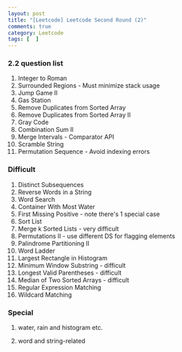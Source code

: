 ```yaml
---
layout: post
title: "[Leetcode] Leetcode Second Round (2)"
comments: true
category: Leetcode
tags: [  ]
---
```


### 2.2 question list

1. Integer to Roman
1. Surrounded Regions - Must minimize stack usage
1. Jump Game II
1. Gas Station
1. Remove Duplicates from Sorted Array
1. Remove Duplicates from Sorted Array II
1. Gray Code 
1. Combination Sum II
1. Merge Intervals - Comparator<T> API
1. Scramble String
1. Permutation Sequence - Avoid indexing errors

### Difficult

1. Distinct Subsequences
1. Reverse Words in a String
1. Word Search
1. Container With Most Water
1. First Missing Positive - note there's 1 special case
1. Sort List
1. Merge k Sorted Lists - very difficult
1. Permutations II - use different DS for flagging elements
1. Palindrome Partitioning II
1. Word Ladder
1. Largest Rectangle in Histogram
1. Minimum Window Substring - difficult
1. Longest Valid Parentheses - difficult
1. Median of Two Sorted Arrays - difficult
1. Regular Expression Matching
1. Wildcard Matching

### Special

1. water, rain and histogram etc.

1. word and string-related
